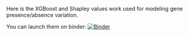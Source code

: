 
Here is  the XGBoost and Shapley values work used for modeling gene presence/absence variation.

You can launch them on binder:
[![Binder](https://mybinder.org/badge.svg)](https://mybinder.org/v2/gh/appliedbioinformatics/Brassica_oleracea_rapa_napus_code/master?filepath=notebooks)
